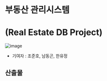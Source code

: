 # 부동산 관리시스템
# (Real Estate DB Project)
![image](https://github.com/hiwhwnsgh/Real_Estate_DB_Project/assets/78071893/91bf8992-6bab-4967-8aa5-44f509cde910)

- 기여자 : 조준호, 남동곤, 한유정

## 산출물
